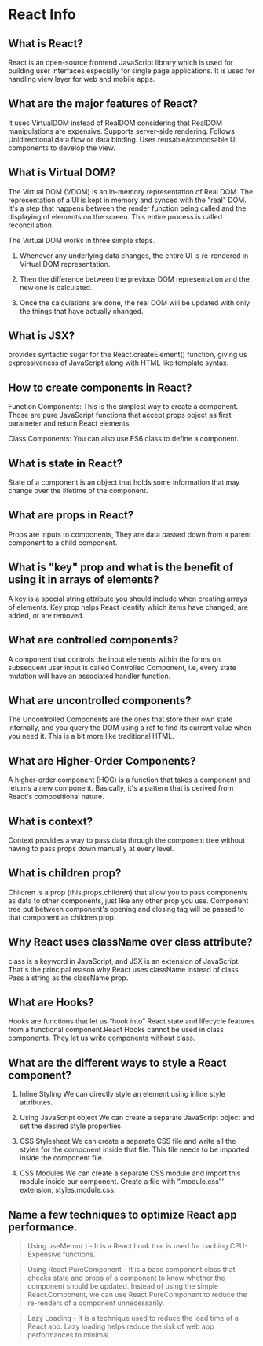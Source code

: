 # React Info

## What is React?
React is an open-source frontend JavaScript library which is used for building user interfaces especially for single page applications. It is used for handling view layer for web and mobile apps. 

## What are the major features of React?
It uses VirtualDOM instead of RealDOM considering that RealDOM manipulations are expensive.
Supports server-side rendering.
Follows Unidirectional data flow or data binding.
Uses reusable/composable UI components to develop the view.

## What is Virtual DOM?
The Virtual DOM (VDOM) is an in-memory representation of Real DOM. The representation of a UI is kept in memory and synced with the "real" DOM. It's a step that happens between the render function being called and the displaying of elements on the screen. This entire process is called reconciliation.

The Virtual DOM works in three simple steps.

1. Whenever any underlying data changes, the entire UI is re-rendered in Virtual DOM representation.

2. Then the difference between the previous DOM representation and the new one is calculated.

3. Once the calculations are done, the real DOM will be updated with only the things that have actually changed.

## What is JSX?
provides syntactic sugar for the React.createElement() function, giving us expressiveness of JavaScript along with HTML like template syntax.

## How to create components in React?
Function Components: This is the simplest way to create a component. Those are pure JavaScript functions that accept props object as first parameter and return React elements:

Class Components: You can also use ES6 class to define a component.

## What is state in React?
State of a component is an object that holds some information that may change over the lifetime of the component.

## What are props in React?
Props are inputs to components, They are data passed down from a parent component to a child component.

## What is "key" prop and what is the benefit of using it in arrays of elements?
A key is a special string attribute you should include when creating arrays of elements. Key prop helps React identify which items have changed, are added, or are removed.

## What are controlled components?
A component that controls the input elements within the forms on subsequent user input is called Controlled Component, i.e, every state mutation will have an associated handler function.

## What are uncontrolled components?
The Uncontrolled Components are the ones that store their own state internally, and you query the DOM using a ref to find its current value when you need it. This is a bit more like traditional HTML.

## What are Higher-Order Components?
A higher-order component (HOC) is a function that takes a component and returns a new component. Basically, it's a pattern that is derived from React's compositional nature.

## What is context?
Context provides a way to pass data through the component tree without having to pass props down manually at every level.

## What is children prop?
Children is a prop (this.props.children) that allow you to pass components as data to other components, just like any other prop you use. Component tree put between component's opening and closing tag will be passed to that component as children prop.

## Why React uses className over class attribute?
class is a keyword in JavaScript, and JSX is an extension of JavaScript. That's the principal reason why React uses className instead of class. Pass a string as the className prop.

## What are Hooks? 
Hooks are functions that let us “hook into” React state and lifecycle features from a functional component.React Hooks cannot be used in class components. They let us write components without class.

## What are the different ways to style a React component?
1. Inline Styling
We can directly style an element using inline style attributes.

2. Using JavaScript object
We can create a separate JavaScript object and set the desired style properties.

3. CSS Stylesheet
We can create a separate CSS file and write all the styles for the component inside that file. This file needs to be imported inside the component file.

4. CSS Modules
We can create a separate CSS module and import this module inside our component. Create a file with “.module.css”‘ extension,
styles.module.css:

## Name a few techniques to optimize React app performance.
>Using useMemo( ) -
It is a React hook that is used for caching CPU-Expensive functions.

>Using React.PureComponent -
It is a base component class that checks state and props of a component to know whether the component should be updated.
Instead of using the simple React.Component, we can use React.PureComponent to reduce the re-renders of a component unnecessarily.

>Lazy Loading -
It is a technique used to reduce the load time of a React app. Lazy loading helps reduce the risk of web app performances to minimal.